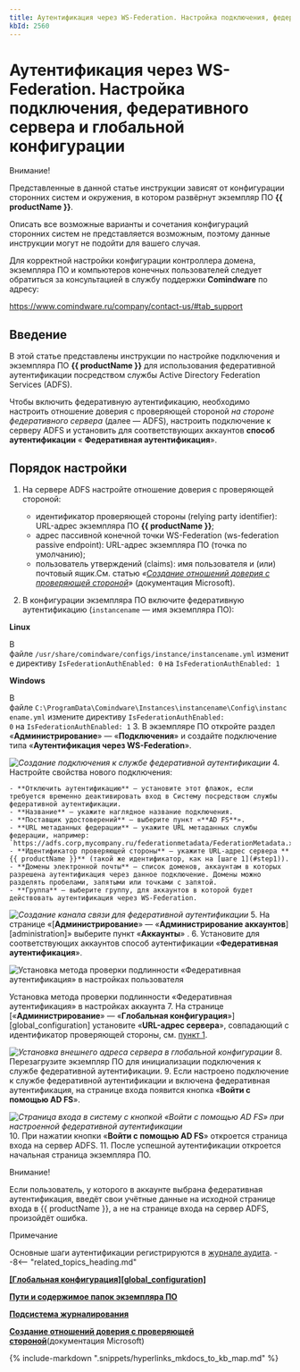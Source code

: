 ```yaml
---
title: Аутентификация через WS-Federation. Настройка подключения, федеративного сервера и глобальной конфигурации
kbId: 2560
---
```


# Аутентификация через WS-Federation. Настройка подключения, федеративного сервера и глобальной конфигурации

Внимание!

Представленные в данной статье инструкции зависят от конфигурации сторонних систем и окружения, в котором развёрнут экземпляр ПО **{{ productName }}**.

Описать все возможные варианты и сочетания конфигураций сторонних систем не представляется возможным, поэтому данные инструкции могут не подойти для вашего случая.

Для корректной настройки конфигурации контроллера домена, экземпляра ПО и компьютеров конечных пользователей следует обратиться за консультацией в службу поддержки **Comindware** по адресу:

<https://www.comindware.ru/company/contact-us/#tab_support>

## Введение

В этой статье представлены инструкции по настройке подключения и экземпляра ПО **{{ productName }}** для использования федеративной аутентификации посредством службы Active Directory Federation Services (ADFS).

Чтобы включить федеративную аутентификацию, необходимо настроить отношение доверия с проверяющей стороной *на стороне федеративного сервера* (далее — ADFS), настроить подключение к серверу ADFS и установить для соответствующих аккаунтов **способ аутентификации** « **Федеративная аутентификация**».

## Порядок настройки

1. На сервере ADFS настройте отношение доверия с проверяющей стороной:

    - идентификатор проверяющей стороны (relying party identifier): URL-адрес экземпляра ПО **{{ productName }}**;
    - адрес пассивной конечной точки WS-Federation (ws-federation passive endpoint): URL-адрес экземпляра ПО (точка по умолчанию);
    - пользователь утверждений (claims): имя пользователя и (или) почтовый ящик.См. статью *«[Создание отношений доверия с проверяющей стороной](https://learn.microsoft.com/ru-ru/windows-server/identity/ad-fs/operations/create-a-relying-party-trust)»* (документация Microsoft).
2. В конфигурации экземпляра ПО включите федеративную аутентификацию (`instancename` — имя экземпляра ПО):

**Linux**

В файле `/usr/share/comindware/configs/instance/instancename.yml` измените директиву `IsFederationAuthEnabled: 0` на `IsFederationAuthEnabled: 1`

**Windows**

В файле `C:\ProgramData\Comindware\Instances\instancename\Config\instancename.yml` измените директиву `IsFederationAuthEnabled: 0` на `IsFederationAuthEnabled: 1`
3. В экземпляре ПО откройте раздел «**Администрирование**» — «**Подключения**» и создайте подключение типа «**Аутентификация через WS-Federation**».

_![Создание подключения к службе федеративной аутентификации](https://kb.comindware.ru/assets/img_63bcedfaa4127.png)_
4. Настройте свойства нового подключения:

    - **Отключить аутентификацию** — установите этот флажок, если требуется временно деактивировать вход в Систему посредством службы федеративной аутентификации.
    - **Название** — укажите наглядное название подключения.
    - **Поставщик удостоверений** — выберите пункт «**AD FS**».
    - **URL метаданных федерации** — укажите URL метаданных службы федерации, например: `https://adfs.corp,mycompany.ru/federationmetadata/FederationMetadata.xml`
    - **Идентификатор проверяющей стороны** — укажите URL-адрес сервера **{{ productName }}** (такой же идентификатор, как на [шаге 1](#step1)).
    - **Домены электронной почты** — список доменов, аккаунтам в которых разрешена аутентификация через данное подключение. Домены можно разделять пробелами, запятыми или точками с запятой.
    - **Группа** — выберите группу, для аккаунтов в которой будет действовать аутентификация через WS-Federation.
_![Создание канала связи для федеративной аутентификации](https://kb.comindware.ru/assets/img_63bcee771da92.png)_
5. На странице «[**Администрирование**» — «**Администрирование аккаунтов**][administration]» выберите пункт «**Аккаунты**» *‌*.
6. Установите для соответствующих аккаунтов способ аутентификации «**Федеративная аутентификация**».

![Установка метода проверки подлинности «Федеративная аутентификация» в настройках пользователя](https://kb.comindware.ru/assets/img_63bceec6da277.png)

Установка метода проверки подлинности «Федеративная аутентификация» в настройках аккаунта
7. На странице [«**Администрирование**» — «**Глобальная конфигурация**»][global_configuration] установите «**URL-адрес сервера**», совпадающий с идентификатор проверяющей стороны, см. [пункт 1](#step1).

_![Установка внешнего адреса сервера в глобальной конфигурации](https://kb.comindware.ru/assets/img_6641de64d4f80.png)_
8. Перезагрузите экземпляр ПО для инициализации подключения к службе федеративной аутентификации.
9. Если настроено подключение к службе федеративной аутентификации и включена федеративная аутентификация, на странице входа появится кнопка «**Войти с помощью AD FS**».

_![Страница входа в систему с кнопкой «Войти с помощью AD FS» при настроенной федеративной аутентификации](https://kb.comindware.ru/assets/img_63bcef91c61ae.png)_
10. При нажатии кнопки «**Войти с помощью AD FS**» откроется страница входа на сервер ADFS.
11. После успешной аутентификации откроется начальная страница экземпляра ПО.

Внимание!

Если пользователь, у которого в аккаунте выбрана федеративная аутентификация, введёт свои учётные данные на исходной странице входа в {{ productName }}, а не на странице входа на сервер ADFS, произойдёт ошибка.

Примечание


Основные шаги аутентификации регистрируются в [журнале аудита](https://kb.comindware.ru/article.php?id=2501#mcetoc_1glh08n4u1).
--8<-- "related_topics_heading.md"

**[[Глобальная конфигурация][global_configuration]](https://kb.comindware.ru/article.php?id=2310)**

**[Пути и содержимое папок экземпляра ПО](https://kb.comindware.ru/article.php?id=2502)**

**[Подсистема журналирования](https://kb.comindware.ru/article.php?id=2501)**

**[Создание отношений доверия с проверяющей стороной](https://learn.microsoft.com/ru-ru/windows-server/identity/ad-fs/operations/create-a-relying-party-trust)**(документация Microsoft)



{% include-markdown ".snippets/hyperlinks_mkdocs_to_kb_map.md" %}
